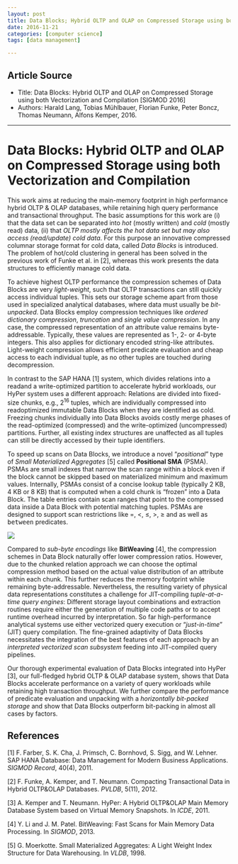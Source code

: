 ```yaml
---
layout: post
title: Data Blocks; Hybrid OLTP and OLAP on Compressed Storage using both Vectorization and Compilation
date: 2016-11-21
categories: [computer science]
tags: [data management]

---
```


## Article Source
* Title: Data Blocks: Hybrid OLTP and OLAP on Compressed Storage using both Vectorization and Compilation [SIGMOD 2016]
* Authors: Harald Lang, Tobias Mühlbauer, Florian Funke, Peter Boncz, Thomas Neumann, Alfons Kemper, 2016.

-------

# Data Blocks: Hybrid OLTP and OLAP on Compressed Storage using both Vectorization and Compilation


This work aims at reducing the main-memory footprint in high performance hybrid OLTP & OLAP databases, while retaining high query performance and transactional throughput. The basic assumptions for this work are (i) that the data set can be separated into *hot* (mostly written) and *cold* (mostly read) data, (ii) that *OLTP mostly affects the hot data set but may also access (read/update) cold data*. For this purpose an innovative compressed columnar storage format for cold data, called *Data Blocks* is introduced. The problem of hot/cold clustering in general has been solved in the previous work of Funke et al. in [2], whereas this work presents the data structures to efficiently manage cold data.
To achieve highest OLTP performance the compression schemes of Data Blocks are very *light-weight*, such that OLTP transactions can still quickly access individual tuples. This sets our storage scheme apart from those used in specialized analytical databases, where data must usually be *bit-unpacked*. Data Blocks employ compression techniques like *ordered dictionary compression*, *truncation* and *single value compression*. In any case, the compressed representation of an attribute value remains byte-addressable. Typically, these values are represented as 1-, 2- or 4-byte integers. This also applies for dictionary encoded string-like attributes. Light-weight compression allows efficient predicate evaluation and cheap access to each individual tuple, as no other tuples are touched during decompression.In contrast to the SAP HANA [1] system, which divides relations into a readand a write-optimized partition to accelerate hybrid workloads, our HyPer system uses a different approach: Relations are divided into fixed-size chunks, e.g., 2<sup>16</sup> tuples, which are individually compressed into readoptimized immutable Data Blocks when they are identified as cold. Freezing chunks individually into Data Blocks avoids costly merge phases of the read-optimized (compressed) and the write-optimized (uncompressed) partitions. Further, all existing index structures are unaffected as all tuples can still be directly accessed by their tuple identifiers.

To speed up scans on Data Blocks, we introduce a novel “*positional*” type of *Small Materialized Aggregates* [5] called **Positional SMA** (PSMA). PSMAs are small indexes that narrow the scan range within a block even if the block cannot be skipped based on materialized minimum and maximum values. Internally, PSMAs consist of a concise lookup table (typically 2 KB, 4 KB or 8 KB) that is computed when a cold chunk is “frozen” into a Data Block. The table entries contain scan ranges that point to the compressed data inside a Data Block with potential matching tuples. PSMAs are designed to support scan restrictions like =, <, ≤, >, ≥ andas well as <tt>between</tt> predicates.

[![](http://sungsoo.github.com/images/data-blocks.png)](http://sungsoo.github.com/images/data-blocks.png)

Compared to *sub-byte encodings* like **BitWeaving** [4], the compression schemes in Data Block naturally offer lower compression ratios. However, due to the chunked relation approach we can choose the optimal compression method based on the actual value distribution of an attribute within each chunk. This further reduces the memory footprint while remaining byte-addressable. Nevertheless, the resulting variety of physical data representations constitutes a challenge for JIT-compiling *tuple-at-a-time query engines*: Different storage layout combinations and extraction routines require either the generation of multiple code paths or to accept runtime overhead incurred by interpretation. So far high-performance analytical systems use either vectorized query execution or “*just-in-time*” (JIT) query compilation. The fine-grained adaptivity of Data Blocks necessitates the integration of the best features of each approach by an *interpreted vectorized scan subsystem* feeding into JIT-compiled query pipelines.
Our thorough experimental evaluation of Data Blocks integrated into HyPer [3], our full-fledged hybrid OLTP & OLAP database system, shows that Data Blocks accelerate performance on a variety of query workloads while retaining high transaction throughput. We further compare the performance of predicate evaluation and unpacking with a *horizontally bit-packed storage* and show that Data Blocks outperform bit-packing in almost all cases by factors.

## References
[1] F. Farber, S. K. Cha, J. Primsch, C. Bornhovd, S. Sigg, and W. Lehner. SAP HANA Database: Data Management for Modern Business Applications. *SIGMOD Record*, 40(4), 2011.
[2] F. Funke, A. Kemper, and T. Neumann. Compacting Transactional Data in Hybrid OLTP&OLAP Databases. *PVLDB*, 5(11), 2012.
[3] A. Kemper and T. Neumann. HyPer: A Hybrid OLTP&OLAP Main Memory Database System based on Virtual Memory Snapshots. In *ICDE*, 2011.
[4] Y. Li and J. M. Patel. BitWeaving: Fast Scans for Main Memory Data Processing. In *SIGMOD*, 2013.
[5] G. Moerkotte. Small Materialized Aggregates: A Light Weight Index Structure for Data Warehousing. In *VLDB*, 1998.